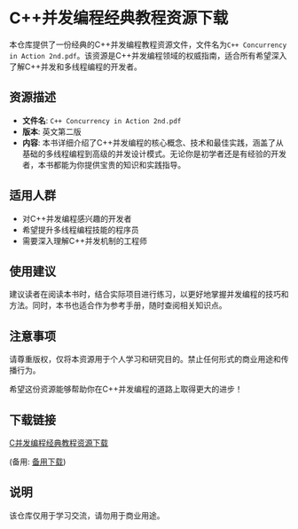 # C++并发编程经典教程资源下载

本仓库提供了一份经典的C++并发编程教程资源文件，文件名为`C++ Concurrency in Action 2nd.pdf`。该资源是C++并发编程领域的权威指南，适合所有希望深入了解C++并发和多线程编程的开发者。

## 资源描述

- **文件名**: `C++ Concurrency in Action 2nd.pdf`
- **版本**: 英文第二版
- **内容**: 本书详细介绍了C++并发编程的核心概念、技术和最佳实践，涵盖了从基础的多线程编程到高级的并发设计模式。无论你是初学者还是有经验的开发者，本书都能为你提供宝贵的知识和实践指导。

## 适用人群

- 对C++并发编程感兴趣的开发者
- 希望提升多线程编程技能的程序员
- 需要深入理解C++并发机制的工程师

## 使用建议

建议读者在阅读本书时，结合实际项目进行练习，以更好地掌握并发编程的技巧和方法。同时，本书也适合作为参考手册，随时查阅相关知识点。

## 注意事项

请尊重版权，仅将本资源用于个人学习和研究目的。禁止任何形式的商业用途和传播行为。

希望这份资源能够帮助你在C++并发编程的道路上取得更大的进步！

## 下载链接
[C并发编程经典教程资源下载](https://pan.quark.cn/s/0846b5f0a8c9) 

(备用: [备用下载](https://pan.baidu.com/s/1AcY-zr8VdpsLehmDdQqPpQ?pwd=1234))

## 说明

该仓库仅用于学习交流，请勿用于商业用途。
